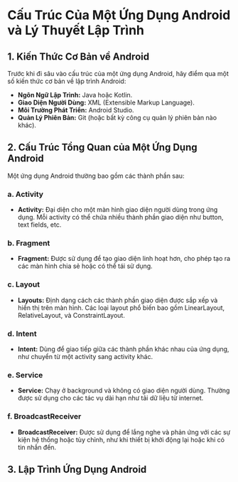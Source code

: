 # Cấu Trúc Của Một Ứng Dụng Android và Lý Thuyết Lập Trình

## 1. Kiến Thức Cơ Bản về Android

Trước khi đi sâu vào cấu trúc của một ứng dụng Android, hãy điểm qua một số kiến thức cơ bản về lập trình Android:

- **Ngôn Ngữ Lập Trình:** Java hoặc Kotlin.
- **Giao Diện Người Dùng:** XML (Extensible Markup Language).
- **Môi Trường Phát Triển:** Android Studio.
- **Quản Lý Phiên Bản:** Git (hoặc bất kỳ công cụ quản lý phiên bản nào khác).

## 2. Cấu Trúc Tổng Quan của Một Ứng Dụng Android

Một ứng dụng Android thường bao gồm các thành phần sau:

### a. Activity

- **Activity:** Đại diện cho một màn hình giao diện người dùng trong ứng dụng. Mỗi activity có thể chứa nhiều thành phần giao diện như button, text fields, etc.

### b. Fragment

- **Fragment:** Được sử dụng để tạo giao diện linh hoạt hơn, cho phép tạo ra các màn hình chia sẻ hoặc có thể tái sử dụng.

### c. Layout

- **Layouts:** Định dạng cách các thành phần giao diện được sắp xếp và hiển thị trên màn hình. Các loại layout phổ biến bao gồm LinearLayout, RelativeLayout, và ConstraintLayout.

### d. Intent

- **Intent:** Dùng để giao tiếp giữa các thành phần khác nhau của ứng dụng, như chuyển từ một activity sang activity khác.

### e. Service

- **Service:** Chạy ở background và không có giao diện người dùng. Thường được sử dụng cho các tác vụ dài hạn như tải dữ liệu từ internet.

### f. BroadcastReceiver

- **BroadcastReceiver:** Được sử dụng để lắng nghe và phản ứng với các sự kiện hệ thống hoặc tùy chỉnh, như khi thiết bị khởi động lại hoặc khi có tin nhắn đến.

## 3. Lập Trình Ứng Dụng Android


